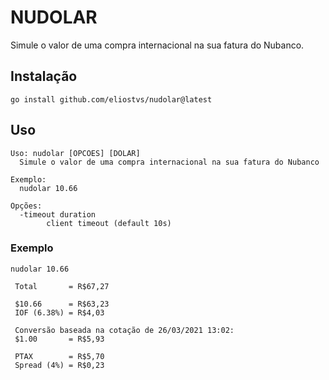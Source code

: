 # NUDOLAR

Simule o valor de uma compra internacional na sua fatura do Nubanco.

## Instalação

`go install github.com/eliostvs/nudolar@latest`

## Uso

```
Uso: nudolar [OPCOES] [DOLAR]
  Simule o valor de uma compra internacional na sua fatura do Nubanco

Exemplo:
  nudolar 10.66

Opções:
  -timeout duration
        client timeout (default 10s)
```

### Exemplo

```
nudolar 10.66

 Total       = R$67,27

 $10.66      = R$63,23
 IOF (6.38%) = R$4,03

 Conversão baseada na cotação de 26/03/2021 13:02:
 $1.00       = R$5,93

 PTAX        = R$5,70
 Spread (4%) = R$0,23
```